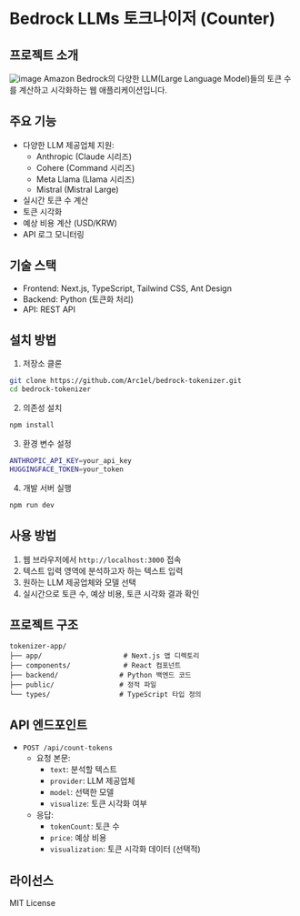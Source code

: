 # Bedrock LLMs 토크나이저 (Counter)

## 프로젝트 소개
![image](https://github.com/user-attachments/assets/d65eb24c-9ed7-4255-97f3-09bd0c0acebb)
Amazon Bedrock의 다양한 LLM(Large Language Model)들의 토큰 수를 계산하고 시각화하는 웹 애플리케이션입니다.

## 주요 기능
- 다양한 LLM 제공업체 지원:
  - Anthropic (Claude 시리즈)
  - Cohere (Command 시리즈)
  - Meta Llama (Llama 시리즈)
  - Mistral (Mistral Large)
- 실시간 토큰 수 계산
- 토큰 시각화
- 예상 비용 계산 (USD/KRW)
- API 로그 모니터링

## 기술 스택
- Frontend: Next.js, TypeScript, Tailwind CSS, Ant Design
- Backend: Python (토큰화 처리)
- API: REST API

## 설치 방법

1. 저장소 클론
```bash
git clone https://github.com/Arc1el/bedrock-tokenizer.git
cd bedrock-tokenizer
```

2. 의존성 설치
```bash
npm install
```

3. 환경 변수 설정
```bash
ANTHROPIC_API_KEY=your_api_key
HUGGINGFACE_TOKEN=your_token
```

4. 개발 서버 실행
```bash
npm run dev
```

## 사용 방법
1. 웹 브라우저에서 `http://localhost:3000` 접속
2. 텍스트 입력 영역에 분석하고자 하는 텍스트 입력
3. 원하는 LLM 제공업체와 모델 선택
4. 실시간으로 토큰 수, 예상 비용, 토큰 시각화 결과 확인

## 프로젝트 구조
```
tokenizer-app/
├── app/                    # Next.js 앱 디렉토리
├── components/             # React 컴포넌트
├── backend/               # Python 백엔드 코드
├── public/                # 정적 파일
└── types/                 # TypeScript 타입 정의
```

## API 엔드포인트
- `POST /api/count-tokens`
  - 요청 본문:
    - `text`: 분석할 텍스트
    - `provider`: LLM 제공업체
    - `model`: 선택한 모델
    - `visualize`: 토큰 시각화 여부
  - 응답:
    - `tokenCount`: 토큰 수
    - `price`: 예상 비용
    - `visualization`: 토큰 시각화 데이터 (선택적)

## 라이선스
MIT License
